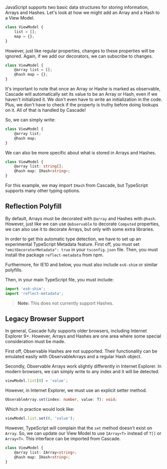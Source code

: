 JavaScript supports two basic data structures for storing information, Arrays and Hashes.  Let's look at how we might add an Array and a Hash to a View Model.

```` TypeScript
class ViewModel {
    list = [];
    map = {};
}
````

However, just like regular properties, changes to these properties will be ignored.  Again, if we add our decorators, we can subscribe to changes.

```` TypeScript
class ViewModel {
    @array list = [];
    @hash map = {};
}
````

It's important to note that once an Array or Hashe is marked as observable, Cascade will automatically set its value to be an Array or Hash, even if we haven't initialized it.  We don't even have to write an initialization in the code.  Plus, we don't have to check if the property is truthy before doing lookups on it.  All of that is handled by Cascade!

So, we can simply write:

```` TypeScript
class ViewModel {
    @array list;
    @hash map;
}
````

We can also be more specific about what is stored in Arrays and Hashes.

```` TypeScript
class ViewModel {
    @array list: string[];
    @hash map: IHash<string>;
}
````

For this example, we may import `IHash` from Cascade, but TypeScript supports many other typing options.

## Reflection Polyfill

By default, Arrays must be decorated with `@array` and Hashes with `@hash`.  However, just like we can use `@observable` to decorate `Computed` properties, we can also use it to decorate Arrays, but only with some extra libraries.

In order to get this automatic type detection, we have to set up an experimental TypeScript Metadata feature.  First off, you must set `"emitDecoratorMetadata": true` in your `tsconfig.json` file.  Then, you must install the package `reflect-metadata` from npm.

Furthermore, for IE10 and below, you must also include `es6-shim` or similar polyfills.

Then, in your main TypeScript file, you must include:

```` TypeScript
import 'es6-shim';
import 'reflect-metadata';
````

> **Note:** This does not currently support Hashes.

## Legacy Browser Support

In general, Cascade fully supports older browsers, including Internet Explorer 9+.  However, Arrays and Hashes are one area where some special consideration must be made.

First off, Observable Hashes are not supported.  Their functionality can be emulated easily with ObservableArrays and a regular Hash object.

Secondly, Observable Arrays work slightly differently in Internet Explorer.  In modern browsers, we can simply write to any index and it will be detected.

```` TypeScript
viewModel.list[0] = 'value';
````

However, in Internet Explorer, we must use an explicit setter method.

```` TypeScript
ObserableArray.set(index: number, value: T): void;
````

Which in practice would look like:

```` TypeScript
viewModel.list.set(0, 'value');
````

However, TypeScript will complain that the `set` method doesn't exist on `Array`.  So, we can update our View Model to use `IArray<T>` instead of `T[]` or `Array<T>`.  This interface can be imported from Cascade.

```` TypeScript
class ViewModel {
    @array list: IArray<string>;
    @hash map: IHash<string>;
}
````


